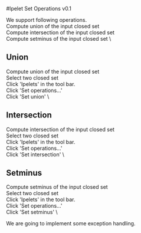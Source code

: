 #Ipelet Set Operations v0.1

We support following operations. \
Compute union of the input closed set \
Compute intersection of the input closed set \
Compute setminus of the input closed set \

## Union
Compute union of the input closed set \
Select two closed set \
Click 'Ipelets' in the tool bar. \
Click 'Set operations...' \
Click 'Set union' \

## Intersection
Compute intersection of the input closed set \
Select two closed set \
Click 'Ipelets' in the tool bar. \
Click 'Set operations...' \
Click 'Set intersection' \

## Setminus
Compute setminus of the input closed set \
Select two closed set \
Click 'Ipelets' in the tool bar. \
Click 'Set operations...' \
Click 'Set setminus' \

We are going to implement some exception handling.
